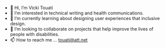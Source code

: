 - 👋 Hi, I’m Vicki Touati
- 👀 I’m interested in technical writing and health communications.
- 🌱 I’m currently learning about designing user experiences that inclusive design.
- 💞️ I’m looking to collaborate on projects that help improve the lives of people with disabilities.
- 📫 How to reach me ... touati@att.net

